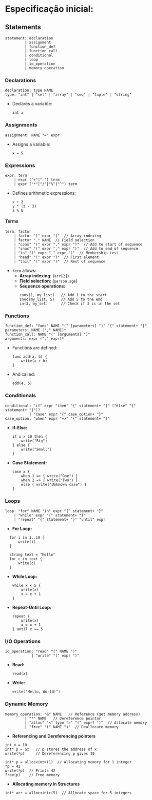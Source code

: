 # Especificação inicial:

## Statements
```ebnf
statement: declaration
         | assignment
         | function_def
         | function_call
         | conditional
         | loop
         | io_operation
         | memory_operation
```

### Declarations
```ebnf
declaration: type NAME
type: "int" | "set" | "array" | "seq" | "tuple" | "string"
```
- Declares a variable:  
  ```
  int x
  ```

### Assignments
```ebnf
assignment: NAME "=" expr
```
- Assigns a variable:
  ```
  x = 5
  ```

### Expressions
```ebnf
expr: term
    | expr ("+"|"-") term
    | expr ("*"|"/"|"%"|"^") term
```
- Defines arithmetic expressions:
  ```
  x + 2
  y * (z - 3)
  a % b
  ```

#### Terms
```ebnf
term: factor
    | factor "[" expr "]"  // Array indexing
    | factor "." NAME  // Field selection
    | "cons" "(" expr "," expr ")"  // Add to start of sequence
    | "snoc" "(" expr "," expr ")"  // Add to end of sequence
    | "in" "(" expr "," expr ")"  // Membership test
    | "head" "(" expr ")"  // First element
    | "tail" "(" expr ")"  // Rest of sequence
```
- `term` allows:
  - **Array indexing:** (`arr[2]`)
  - **Field selection:** (`person.age`)
  - **Sequence operations:**  
    ```
    cons(1, my_list)   // Add 1 to the start
    snoc(my_list, 5)   // Add 5 to the end
    in(3, my_set)      // Check if 3 is in the set
    ```

### Functions
```ebnf
function_def: "func" NAME "(" [parameters] ")" "{" statement+ "}"
parameters: NAME ("," NAME)*
function_call: NAME "(" [arguments] ")"
arguments: expr ("," expr)*
```
- Functions are defined:
  ```
  func add(a, b) {
      write(a + b)
  }
  ```
- And called:
  ```
  add(4, 5)
  ```

### Conditionals
```ebnf
conditional: "if" expr "then" "{" statement+ "}" ("else" "{" statement+ "}")?
           | "case" expr "{" case_option+ "}"
case_option: "when" expr "=>" "{" statement+ "}"
```
- **If-Else:**
  ```
  if x > 10 then {
      write("Big")
  } else {
      write("Small")
  }
  ```
- **Case Statement:**
  ```
  case x {
      when 1 => { write("One") }
      when 2 => { write("Two") }
      else { write("Unknown case") }
  }
  ```

### Loops
```ebnf
loop: "for" NAME "in" expr "{" statement+ "}"
    | "while" expr "{" statement+ "}"
    | "repeat" "{" statement+ "}" "until" expr

```
- **For Loop:**
```
  for i in 1..10 {
      write(i)
  }

  string text = "hello"
  for c in text {
      write(c)
  } 

```
- **While Loop:**
  ```
  while x < 5 {
      write(x)
      x = x + 1
  }
  ```
- **Repeat-Until Loop:**
  ```
  repeat {
      write(x)
      x = x + 1
  } until x == 5
  ```

### I/O Operations
```ebnf
io_operation: "read" "(" NAME ")"
            | "write" "(" expr ")"
```
- **Read:**
  ```
  read(x)
  ```
- **Write:**
  ```
  write("Hello, World!")
  ```
### Dynamic Memory
```ebnf
memory_operation: "&" NAME   // Reference (get memory address)
         | "*" NAME   // Dereference pointer
         | "alloc" "<" type ">" "(" expr? ")"  // Allocate memory
         | "free" "(" NAME ")"  // Deallocate memory
```
- **Referencing and Dereferencing pointers**
```
int x = 10
int* p = &x   // p stores the address of x
write(*p)     // Dereferencing p gives 10

int* p = alloc<int>(1)  // Allocating memory for 1 integer
*p = 42
write(*p)  // Prints 42
free(p)    // Free memory
```

- **Allocating memory in Structures**
```
int* arr = alloc<int>(5)  // Allocate space for 5 integers
```
